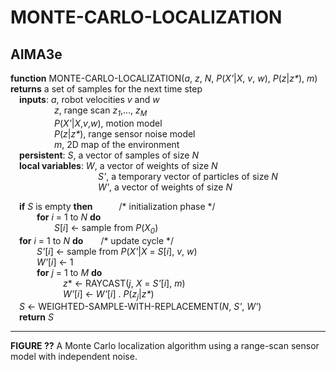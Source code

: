 # MONTE-CARLO-LOCALIZATION

## AIMA3e
__function__ MONTE-CARLO-LOCALIZATION(_a_, _z_, _N_, _P_(_X'_|_X_, _v_, _w_), _P_(_z_|_z\*_), _m_) __returns__ a set of samples for the next time step  
&emsp;__inputs__: _a_, robot velocities _v_ and _w_  
&emsp;&emsp;&emsp;&emsp;&emsp;_z_, range scan _z<sub>1</sub>_,..., _z<sub>M</sub>_  
&emsp;&emsp;&emsp;&emsp;&emsp;_P_(_X'_|_X_,_v_,_w_), motion model  
&emsp;&emsp;&emsp;&emsp;&emsp;_P_(_z_|_z\*_), range sensor noise model  
&emsp;&emsp;&emsp;&emsp;&emsp;_m_, 2D map of the environment  
&emsp;__persistent__: _S_, a vector of samples of size _N_  
&emsp;__local variables__: _W_, a vector of weights of size _N_  
&emsp;&emsp;&emsp;&emsp;&emsp;&emsp;&emsp;&emsp;&emsp;&emsp;_S'_, a temporary vector of particles of size _N_  
&emsp;&emsp;&emsp;&emsp;&emsp;&emsp;&emsp;&emsp;&emsp;&emsp;_W'_, a vector of weights of size _N_  

&emsp;__if__ _S_ is empty __then__&emsp;&emsp;&emsp;/\* initialization phase \*/  
&emsp;&emsp;&emsp;__for__ _i_ = 1 to _N_ __do__  
&emsp;&emsp;&emsp;&emsp;&emsp;_S_[_i_] &larr; sample from _P_(_X<sub>0</sub>_)  
&emsp;__for__ _i_ = 1 to _N_ __do__&emsp;&emsp;/\* update cycle \*/  
&emsp;&emsp;&emsp;_S'_[_i_] &larr; sample from _P_(_X'_|_X_ = _S_[_i_], _v_, _w_)  
&emsp;&emsp;&emsp;_W'_[_i_] &larr; 1  
&emsp;&emsp;&emsp;__for__ _j_ = 1 to _M_ __do__  
&emsp;&emsp;&emsp;&emsp;&emsp;&emsp;_z_\* &larr; RAYCAST(_j_, _X_ = _S'_[_i_], _m_)  
&emsp;&emsp;&emsp;&emsp;&emsp;&emsp;_W'_[_i_] &larr; _W'_[_i_] . _P_(_z<sub>j</sub>_|_z\*_)  
&emsp;_S_ &larr; WEIGHTED-SAMPLE-WITH-REPLACEMENT(_N_, _S'_, _W'_)  
&emsp;__return__ _S_  

---
__FIGURE ??__ A Monte Carlo localization algorithm using a range-scan sensor model with independent noise.
